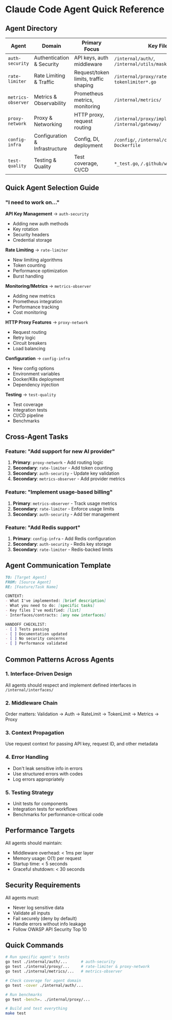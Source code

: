 # Claude Code Agent Quick Reference

## Agent Directory

| Agent | Domain | Primary Focus | Key Files |
|-------|---------|--------------|-----------|
| `auth-security` | Authentication & Security | API keys, auth middleware | `/internal/auth/`, `/internal/utils/mask.go` |
| `rate-limiter` | Rate Limiting & Traffic | Request/token limits, traffic shaping | `/internal/proxy/ratelimiter*.go`, `tokenlimiter*.go` |
| `metrics-observer` | Metrics & Observability | Prometheus metrics, monitoring | `/internal/metrics/` |
| `proxy-network` | Proxy & Networking | HTTP proxy, request routing | `/internal/proxy/implementations.go`, `/internal/gateway/` |
| `config-infra` | Configuration & Infrastructure | Config, DI, deployment | `/config/`, `/internal/container/`, `Dockerfile` |
| `test-quality` | Testing & Quality | Test coverage, CI/CD | `*_test.go`, `/.github/workflows/` |

## Quick Agent Selection Guide

### "I need to work on..."

**API Key Management** → `auth-security`
- Adding new auth methods
- Key rotation
- Security headers
- Credential storage

**Rate Limiting** → `rate-limiter`
- New limiting algorithms
- Token counting
- Performance optimization
- Burst handling

**Monitoring/Metrics** → `metrics-observer`
- Adding new metrics
- Prometheus integration
- Performance tracking
- Cost monitoring

**HTTP Proxy Features** → `proxy-network`
- Request routing
- Retry logic
- Circuit breakers
- Load balancing

**Configuration** → `config-infra`
- New config options
- Environment variables
- Docker/K8s deployment
- Dependency injection

**Testing** → `test-quality`
- Test coverage
- Integration tests
- CI/CD pipeline
- Benchmarks

## Cross-Agent Tasks

### Feature: "Add support for new AI provider"
1. **Primary**: `proxy-network` - Add routing logic
2. **Secondary**: `rate-limiter` - Add token counting
3. **Secondary**: `auth-security` - Update key validation
4. **Secondary**: `metrics-observer` - Add provider metrics

### Feature: "Implement usage-based billing"
1. **Primary**: `metrics-observer` - Track usage metrics
2. **Secondary**: `rate-limiter` - Enforce usage limits
3. **Secondary**: `auth-security` - Add tier management

### Feature: "Add Redis support"
1. **Primary**: `config-infra` - Add Redis configuration
2. **Secondary**: `auth-security` - Redis key storage
3. **Secondary**: `rate-limiter` - Redis-backed limits

## Agent Communication Template

```markdown
TO: [Target Agent]
FROM: [Source Agent]
RE: [Feature/Task Name]

CONTEXT:
- What I've implemented: [brief description]
- What you need to do: [specific tasks]
- Key files I've modified: [list]
- Interfaces/contracts: [any new interfaces]

HANDOFF CHECKLIST:
- [ ] Tests passing
- [ ] Documentation updated
- [ ] No security concerns
- [ ] Performance validated
```

## Common Patterns Across Agents

### 1. Interface-Driven Design
All agents should respect and implement defined interfaces in `/internal/interfaces/`

### 2. Middleware Chain
Order matters: Validation → Auth → RateLimit → TokenLimit → Metrics → Proxy

### 3. Context Propagation
Use request context for passing API key, request ID, and other metadata

### 4. Error Handling
- Don't leak sensitive info in errors
- Use structured errors with codes
- Log errors appropriately

### 5. Testing Strategy
- Unit tests for components
- Integration tests for workflows
- Benchmarks for performance-critical code

## Performance Targets

All agents should maintain:
- Middleware overhead: < 1ms per layer
- Memory usage: O(1) per request
- Startup time: < 5 seconds
- Graceful shutdown: < 30 seconds

## Security Requirements

All agents must:
- Never log sensitive data
- Validate all inputs
- Fail securely (deny by default)
- Handle errors without info leakage
- Follow OWASP API Security Top 10

## Quick Commands

```bash
# Run specific agent's tests
go test ./internal/auth/...      # auth-security
go test ./internal/proxy/...     # rate-limiter & proxy-network  
go test ./internal/metrics/...   # metrics-observer

# Check coverage for agent domain
go test -cover ./internal/auth/...

# Run benchmarks
go test -bench=. ./internal/proxy/...

# Build and test everything
make test
```